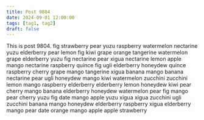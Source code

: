 ```yaml
---
title: Post 9804
date: 2024-09-01 12:00:00
tags: [tag1, tag2]
draft: false
---
```

This is post 9804.
fig
strawberry
pear
yuzu
raspberry
watermelon
nectarine
yuzu
elderberry
pear
lemon
fig
kiwi
grape
orange
tangerine
watermelon
grape
elderberry
yuzu
fig
nectarine
pear
xigua
nectarine
lemon
apple
mango
nectarine
raspberry
quince
fig
ugli
elderberry
honeydew
quince
raspberry
cherry
grape
mango
tangerine
xigua
banana
mango
banana
nectarine
pear
ugli
honeydew
mango
kiwi
watermelon
zucchini
zucchini
lemon
mango
raspberry
elderberry
elderberry
lemon
honeydew
kiwi
pear
cherry
mango
banana
elderberry
honeydew
watermelon
pear
fig
mango
pear
cherry
yuzu
fig
date
mango
apple
yuzu
xigua
xigua
zucchini
ugli
zucchini
banana
mango
honeydew
elderberry
raspberry
xigua
elderberry
mango
pear
date
orange
mango
apple
apple
strawberry
